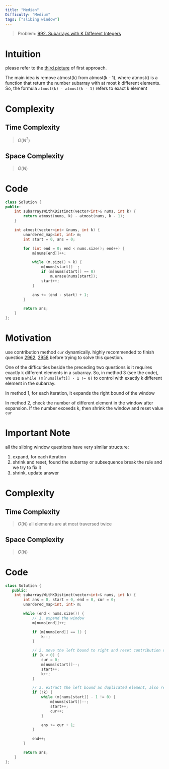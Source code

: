 ```yaml
---
title: "Median" 
Difficulty: "Medium"
tags: ["slibing window"]
---
```


> Problem: [992. Subarrays with K Different Integers](https://leetcode.com/problems/subarrays-with-k-different-integers/description/?envType=daily-question&envId=2024-03-30)

# Intuition
please refer to the [third picture](https://leetcode.com/problems/subarrays-with-k-different-integers/editorial/?envType=daily-question&envId=2024-03-30) of first approach. 

The main idea is remove atmost(k) from atmost(k - 1), where atmost() is a function that return the number subarray with at most k different elements. So, the formula `atmost(k) - atmost(k - 1)` refers to exact k element 

# Complexity

## Time Complexity

> $O(N ^ 2)$ 

## Space Complexity

> $O(N)$

# Code

```cpp
class Solution {
public:
    int subarraysWithKDistinct(vector<int>& nums, int k) {
        return atmost(nums, k) - atmost(nums, k - 1);
    }

    int atmost(vector<int> &nums, int k) {
        unordered_map<int, int> m;
        int start = 0, ans = 0;

        for (int end = 0; end < nums.size(); end++) {
            m[nums[end]]++;

            while (m.size() > k) {
                m[nums[start]]--;
                if (m[nums[start]] == 0)
                    m.erase(nums[start]);
                start++;
            }

            ans += (end - start) + 1;
        }

        return ans;
    }
};
```


# Motivation
use contribution method `cur` dynamically. highly recommended to finish question [2962](https://leetcode.com/problems/count-subarrays-where-max-element-appears-at-least-k-times/description/?envType=daily-question&envId=2024-03-29), [2958](https://leetcode.com/problems/length-of-longest-subarray-with-at-most-k-frequency/description/?envType=daily-question&envId=2024-03-28) before trying to solve this question.

One of the difficulties beside the preceding two questions is it requires exactly k different elements in a subarray. So, in method 3 (see the code), we use a `while (m[nums[left]] - 1 != 0)` to control with exactly k different element in the subarray. 

In method 1, for each iteration, it expands the right bound of the window

In method 2, check the number of different element in the window after expansion. If the number exceeds k, then shrink the window and reset value `cur`

# Important Note
all the slibing window questions have very similar structure:
1. expand, for each iteration
2. shrink and reset, found the subarray or subsequence break the rule and we try to fix it
3. shrink, update answer 

# Complexity

## Time Complexity

> $O(N)$ 
all elements are at most traversed twice

## Space Complexity

> $O(N)$

# Code

```cpp
class Solution {
   public:
    int subarraysWithKDistinct(vector<int>& nums, int k) {
        int ans = 0, start = 0, end = 0, cur = 0;
        unordered_map<int, int> m;

        while (end < nums.size()) {
            // 1. expand the window
            m[nums[end]]++;

            if (m[nums[end]] == 1) {
                k--;
            }

            // 2. move the left bound to right and reset contribution value `cur`
            if (k < 0) {
                cur = 0;
                m[nums[start]]--;
                start++;
                k++;
            }

            // 3. extract the left bound as duplicated element, also refresh the answer
            if (!k) {
                while (m[nums[start]] - 1 != 0) {
                    m[nums[start]]--;
                    start++;
                    cur++;
                }

                ans += cur + 1;
            }

            end++;
        }

        return ans;
    }
};
```
